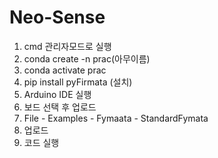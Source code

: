 # Neo-Sense


1. cmd 관리자모드로 실행
2. conda create -n prac(아무이름)
3. conda activate prac
4. pip install pyFirmata (설치)
5. Arduino IDE 실행
6. 보드 선택 후 업로드
7. File - Examples - Fymaata - StandardFymata
8. 업로드
9. 코드 실행
